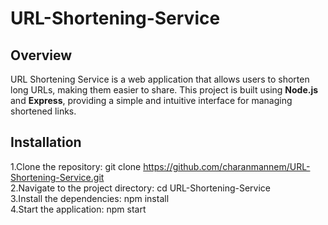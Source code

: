 # URL-Shortening-Service

## Overview
URL Shortening Service is a web application that allows users to shorten long URLs, making them easier to share. This project is built using **Node.js** and **Express**, providing a simple and intuitive interface for managing shortened links.

## Installation

1.Clone the repository:
   git clone https://github.com/charanmannem/URL-Shortening-Service.git
   <br>
2.Navigate to the project directory:
   cd URL-Shortening-Service
   <br>
3.Install the dependencies:
   npm install
   <br>
4.Start the application:
   npm start
    
